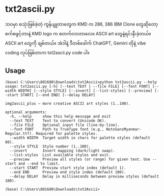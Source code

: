 # txt2ascii.py

ဘဝမှာ စသုံးဖြစ်ခဲ့တဲ့ ကွန်ပျူတာတွေက KMD က 286, 386 IBM Clone တွေဆိုတော့ စက်စဖွင့်တာနဲ့ KMD logo က စတက်လာတာလေ။ ASCII art တွေနဲ့ရင်းနှီးခဲ့တယ်။ ASCII art တွေကို ချစ်တယ်။ အဲဒါနဲ့ ဒီတစ်ခေါက် ChatGPT, Gemini တိုနဲ့ vibe coding လုပ်ဖြစ်တာက txt2ascii.py code ပါ။  

## Usage

```
(base) C:\Users\801680\Downloads\txt2Ascii>python txt2ascii.py --help
usage: txt2ascii.py [-h] [--text TEXT | --file FILE] [--font FONT] [--width WIDTH] [--style STYLE] [--invert] [--list-styles] [--preview] [--start START] [--end END] [--delay DELAY]

img2ascii_plus — more creative ASCII art styles (1..100).

optional arguments:
  -h, --help     show this help message and exit
  --text TEXT    Text to convert (Unicode OK).
  --file FILE    Optional input file (line-by-line).
  --font FONT    Path to TrueType font (e.g., NotoSansMyanmar-Regular.ttf). Required for palette styles.
  --width WIDTH  Target width in chars for palette styles (default 80).
  --style STYLE  Style number (1..100).
  --invert       Invert mapping (dark/light swap).
  --list-styles  List available styles and exit.
  --preview      Preview all styles (or range) for given text. Use --start and --end to limit.
  --start START  Preview start style index (default 1).
  --end END      Preview end style index (default 100).
  --delay DELAY  Delay in milliseconds between preview styles (default 100).

(base) C:\Users\801680\Downloads\txt2Ascii>
```

```

```

```

```

```

```

```

```

```

```

```

```

```

```

```

```

```

```

